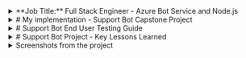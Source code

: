 <details>
  <summary>
**Job Title:** Full Stack Engineer - Azure Bot Service and Node.js
  </summary>
**Location:** Remote (USA)

**Employment Type:** Full-Time / Contract

**Overview:**
ACME Inc. is seeking a skilled Full Stack Engineer with expertise in Azure Bot Service and Node.js to join our dynamic team. The ideal candidate will have a strong background in developing scalable applications and integrating AI/ML services to enhance user experiences.

**Key Responsibilities:**

- Develop chatbots utilizing Azure Bot Service and Azure Cognitive Services for natural language understanding (NLU) and real-time user interaction in customer support applications.
  
- Design, develop, and maintain scalable applications using Node.js.
  
- Implement solutions on Azure Cloud, ensuring high availability and optimal performance.
  
- Integrate AI/ML services from Azure into applications to enhance functionality.
  
- Collaborate with cross-functional teams to define, design, and deliver new features.
  
- Optimize applications for maximum speed and scalability.
  
- Conduct code reviews and mentor junior developers.
  
- Troubleshoot and resolve production issues promptly.
  
- Stay informed about emerging technologies and industry trends to drive continuous improvement.

**Qualifications:**

- Bachelor’s degree in Computer Science, Engineering, or a related field.
  
- Minimum of 7 years of professional software development experience.
  
- Proficient in Node.js and its frameworks (e.g., Express, NestJS).
  
- Strong experience with Azure Cloud services (e.g., Azure Functions, Azure DevOps, Azure App Service).
  
- Familiarity with Azure AI/ML services (e.g., Azure Machine Learning, Cognitive Services).
  
- Solid understanding of RESTful APIs and microservices architecture.
  
- Experience with version control systems (e.g., Git).
  
- Excellent problem-solving skills and attention to detail.
  
- Strong communication skills with the ability to work effectively in a team-oriented environment.

**Preferred Skills:**

- Experience with front-end technologies (TypeScript, JavaScript).
  
- Knowledge of containerization and orchestration (e.g., Docker, Kubernetes).
  
- Understanding of CI/CD pipelines and best practices.

If you are passionate about technology and eager to contribute to innovative projects at ACME Inc., we encourage you to apply!
</details>

<details>
<summary>  # My implementation - Support Bot Capstone Project </summary>
## Intelligent Customer Service Automation

**Author:** Leeroy D'Souza  
**License:** MIT  
**Version:** 1.0.0

---

## Table of Contents

1. [Executive Summary](#1-executive-summary)
2. [System Architecture](#2-system-architecture)
3. [Technology Stack](#3-technology-stack)
4. [Implementation Guide](#4-implementation-guide)
5. [Project Structure](#5-project-structure)
6. [Testing Strategy](#6-testing-strategy)
7. [Deployment Guide](#7-deployment-guide)
8. [Maintenance and Monitoring](#8-maintenance-and-monitoring)
9. [Appendix: Terminology](#9-appendix-terminology)

---

## 1. Executive Summary

The Support Bot Capstone Project aims to create an intelligent customer service automation solution. This chatbot leverages natural language processing to understand and respond to user queries efficiently, providing 24/7 support and reducing the workload on human customer service representatives.

### 1.1 Project Goals
- Automate responses to common customer inquiries
- Reduce response time for user support requests
- Provide consistent and accurate information to users
- Scale customer support capabilities efficiently
- Integrate with existing customer service infrastructure

### 1.2 Key Features
- Natural language understanding and intent classification
- Multi-turn conversation handling
- Integration with knowledge base for accurate responses
- Conversation history tracking for context awareness
- Scalable architecture for handling multiple concurrent users

---

## 2. System Architecture

### 2.1 High-Level Architecture Diagram

```
[Client Layer]
    │
    ▼
[API Gateway]
    │
    ▼
[Application Layer]
    │
    ├─── NLP Service
    │
    ├─── Knowledge Base Service
    │
    ├─── Conversation Service
    │
    └─── History Service
    │
    ▼
[Data Layer]
    │
    ├─── MongoDB (Persistence)
    │
    └─── Redis (Caching)
```

### 2.2 Component Interaction
1. Client sends a message to the API Gateway
2. API Gateway routes the request to the Conversation Service
3. Conversation Service uses NLP Service for intent classification
4. Knowledge Base Service is queried for appropriate response
5. History Service logs the interaction
6. Response is sent back through the API Gateway to the client

---

## 3. Technology Stack

### 3.1 Core Technologies
- **Node.js & TypeScript**: Provides a robust, type-safe backend environment
- **Express.js**: Handles HTTP requests and API routing
- **MongoDB**: Stores conversation history and user data
- **Redis**: Manages session data and caches frequently accessed information
- **Natural.js**: Powers the natural language processing capabilities
- **Docker**: Ensures consistent deployment across different environments

### 3.2 Development Tools
- **Jest**: Used for unit and integration testing
- **ESLint**: Ensures code quality and consistency
- **Nodemon**: Facilitates rapid development with auto-reloading

---

## 4. Implementation Guide

### 4.1 Setting Up the Development Environment
1. Install Node.js and npm
2. Clone the repository
3. Install dependencies: `npm install`
4. Set up MongoDB and Redis locally or use Docker

### 4.2 Implementing Core Services
1. NLP Service
   - Implement intent classification using Natural.js
   - Train the classifier with sample data
2. Knowledge Base Service
   - Create a structured database of responses
   - Implement retrieval logic based on intents
3. Conversation Service
   - Handle multi-turn conversations
   - Integrate NLP and Knowledge Base services
4. History Service
   - Implement logging of user interactions
   - Provide retrieval methods for context awareness

### 4.3 API Development
1. Design RESTful API endpoints
2. Implement request handling and routing
3. Integrate services with API endpoints

### 4.4 Frontend Development
1. Create a simple chat interface
2. Implement real-time communication with the backend

---

## 5. Project Structure

```
support-bot-capstone/
│
├── src/
│   ├── bot/
│   │   └── supportBot.ts
│   ├── services/
│   │   ├── nlpService.ts
│   │   ├── knowledgeBaseService.ts
│   │   └── conversationHistoryService.ts
│   ├── utils/
│   │   └── intentClassifier.ts
│   ├── models/
│   │   └── message.ts
│   └── index.ts
│
├── tests/
│   └── services/
│       └── knowledgeBaseService.test.ts
│
├── scripts/
│   ├── show-mongodb-structure.js
│   └── show-redis-structure.js
│
├── web/
│   ├── public/
│   │   ├── css/
│   │   └── js/
│   └── views/
│       └── index.html
│
├── docker/
│   └── Dockerfile
│
├── config/
│   └── default.json
│
├── .env
├── docker-compose.yml
├── package.json
└── tsconfig.json
```

---

## 6. Testing Strategy

### 6.1 Unit Testing
- Implement unit tests for individual services and utilities
- Use Jest for test runner and assertion library

### 6.2 Integration Testing
- Test interaction between services
- Ensure proper data flow and state management

### 6.3 End-to-End Testing
- Simulate user interactions with the chatbot
- Verify correct responses and conversation flow

---

## 7. Deployment Guide

### 7.1 Docker Deployment
1. Build Docker images: `docker-compose build`
2. Start services: `docker-compose up`

### 7.2 Manual Deployment
1. Set up Node.js environment
2. Install MongoDB and Redis
3. Configure environment variables
4. Start the application: `npm start`

---

## 8. Maintenance and Monitoring

### 8.1 Logging
- Implement comprehensive logging throughout the application
- Use a centralized logging service for production

### 8.2 Performance Monitoring
- Monitor response times and resource usage
- Set up alerts for abnormal behavior

### 8.3 Continuous Improvement
- Regularly update the knowledge base
- Retrain the NLP model with new data

---

## 9. Appendix: Terminology

- **NLP**: Natural Language Processing
- **Intent Classification**: Determining the purpose or goal of a user's message
- **Knowledge Base**: A structured collection of information used to generate responses
- **Docker**: A platform for developing, shipping, and running applications in containers
- **MongoDB**: A document-oriented NoSQL database
- **Redis**: An in-memory data structure store, used as a database, cache, and message broker

---

This comprehensive guide provides a detailed overview of the Support Bot Capstone Project, covering its architecture, implementation, and maintenance. Junior developers can use this document as a roadmap for understanding and contributing to the project.
</details>
<details>
  <summary># Support Bot End User Testing Guide</summary>

Here's a step-by-step guide for testing the Support Bot application from an end user perspective:

## Prerequisites
1. Ensure MongoDB is running locally
2. Ensure Redis is running locally
3. Make sure the application is built and running

## Step 1: Start the Application
```bash
cd c:\Users\leero\source\repos\support-bot-capstone
npm run dev
```

## Step 2: Access the Chat Interface
1. Open your web browser
2. Navigate to http://localhost:3978
3. You should see the Customer Support Bot interface with a welcome message

## Step 3: Basic Conversation Testing
1. **Test basic greeting**
   - Type: "Hello"
   - Expected: Bot should respond with a greeting

2. **Test password reset intent**
   - Type: "I need to reset my password"
   - Expected: Bot should provide password reset instructions

3. **Test account creation intent**
   - Type: "How do I create an account?"
   - Expected: Bot should provide account creation information

4. **Test product information intent**
   - Type: "Tell me about your products"
   - Expected: Bot should provide product information

## Step 4: Test Error Handling
1. **Test empty message**
   - Send an empty message
   - Expected: Bot should ask for clarification

2. **Test very short message**
   - Type: "Hi"
   - Expected: Bot should ask for more details

3. **Test unknown intent**
   - Type: "xyzabc123"
   - Expected: Bot should respond that it doesn't understand

## Step 5: Test Multi-turn Conversation
1. **Start with a general question**
   - Type: "I have a problem with my order"
   - Expected: Bot should ask for more details

2. **Provide order details**
   - Type: "My order #12345 hasn't arrived"
   - Expected: Bot should acknowledge the order number and provide shipping information

## Step 6: Verify Conversation History
1. Run the MongoDB structure script to check if conversations are being saved:
```bash
cd c:\Users\leero\source\repos\support-bot-capstone
node scripts\show-mongodb-structure.js
```
2. Check for the "messages" collection and verify your conversation appears

## Step 7: Test Session Management
1. Close the browser and reopen it
2. Navigate back to http://localhost:3978
3. Start a new conversation
4. Run the Redis structure script to verify session data:
```bash
node scripts\show-redis-structure.js
```

## Common Issues and Troubleshooting
- If the bot doesn't respond, check the console for errors
- If MongoDB connection fails, ensure MongoDB is running on the default port
- If Redis connection fails, ensure Redis server is active

This testing guide covers the basic functionality of the Support Bot. Document any unexpected behaviors or issues encountered during testing.
</details>
<details>
  <summary># Support Bot Project - Key Lessons Learned</summary>

## Technical Insights
1. **Natural Language Processing**
   - Custom NLP implementation proved effective for basic intent classification
   - Training data quality significantly impacts response accuracy
   - Edge cases require careful handling and fallback mechanisms

2. **Database Architecture**
   - MongoDB works well for storing conversation history
   - Redis caching improved response times
   - Connection handling requires careful error management

3. **Testing Strategy**
   - Jest framework provided good coverage for service testing
   - More end-to-end testing would be beneficial
   - Edge case testing revealed important user interaction patterns

## Development Process Learnings
1. **Code Organization**
   - Modular service architecture improved maintainability
   - Separation of concerns between NLP, knowledge base, and chat services
   - TypeScript type safety caught many potential issues early

2. **Error Handling**
   - Robust error handling is crucial for chat applications
   - Graceful fallbacks improve user experience
   - Logging is essential for debugging and monitoring

3. **Performance Considerations**
   - Async operations need careful management
   - Database connection pooling is important
   - Response time optimization is crucial for chat experience

## Future Improvements
1. **Feature Enhancements**
   - Add conversation context awareness
   - Implement more sophisticated intent matching
   - Add user feedback mechanism

2. **Infrastructure**
   - Implement proper monitoring system
   - Add automated scaling capabilities
   - Improve deployment automation

3. **User Experience**
   - Add more varied responses
   - Implement better conversation flow
   - Add multi-language support

These lessons will be valuable for future chatbot development projects and similar applications.
</details>
<details>
  <summary>
Screenshots from the project
    
  </summary>
  Test results
  <img width="1044" alt="test results" src="https://github.com/user-attachments/assets/95d20d6e-8dba-4e2d-a2fa-e3c84544204f" />
  The bot in action
<img width="1044" alt="test results" src="https://github.com/user-attachments/assets/dc9ce49d-0ceb-4b59-929e-b983a981ec61" />

</details>
